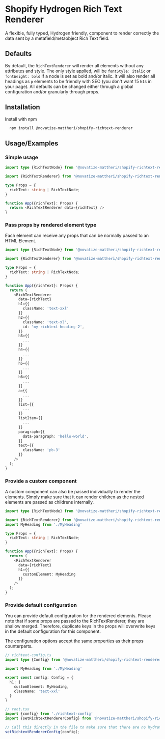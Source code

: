 # Shopify Hydrogen Rich Text Renderer

A flexible, fully typed, Hydrogen friendly, component to render correctly the data sent by a metafield/metaobject Rich Text field.

## Defaults

By default, the `RichTextRenderer` will render all elements without any attributes and style. The only style applied, will be `fontStyle: italic` or `fontWeight: bold` if a node is set as bold and/or italic. It will also render all headings as `p` elements
to be friendly with SEO (you don't want 15 `h1`s in your page). All defaults can be changed either through a global configuration and/or granularly through props.
## Installation

Install with npm

```bash
  npm install @novatize-mattheri/shopify-richtext-renderer
```
    
## Usage/Examples

### Simple usage

```typescript
import type {RichTextNode} from '@novatize-mattheri/shopify-richtext-renderer'

import {RichTextRenderer} from '@novatize-mattheri/shopify-richtext-renderer'

type Props = {
  richText: string | RichTextNode;
}

function App({richText}: Props) {
  return <RichTextRenderer data={richText} />
}
```

### Pass props by rendered element type

Each element can receive any props that can be normally passed to an HTML Element.

```typescript
import type {RichTextNode} from '@novatize-mattheri/shopify-richtext-renderer'

import {RichTextRenderer} from '@novatize-mattheri/shopify-richtext-renderer'

type Props = {
  richText: string | RichTextNode;
}

function App({richText}: Props) {
  return (
    <RichTextRenderer 
      data={richText}
      h1={{
        className: 'text-xxl'
      }}
      h2={{
        className: 'text-xl',
        id: 'my-richtext-heading-2',
      }}
      h3={{
        ...
      }}
      h4={{
        ...
      }}
      h5={{
        ...
      }}
      h6={{
        ...
      }}
      a={{
        ...
      }}
      list={{
        ...
      }}
      listItem={{
        ...
      }}
      paragraph={{
        data-paragraph: 'hello-world',
      }}
      text={{
        className: 'pb-3'
      }}
    />
  );
}
```

### Provide a custom component

A custom component can also be passed individually to render the elements. Simply make sure that it can render children as the nested elements are passed as childrens internally.

```typescript
import type {RichTextNode} from '@novatize-mattheri/shopify-richtext-renderer'

import {RichTextRenderer} from '@novatize-mattheri/shopify-richtext-renderer'
import MyHeading from './MyHeading'

type Props = {
  richText: string | RichTextNode;
}

function App({richText}: Props) {
  return (
    <RichTextRenderer 
      data={richText}
      h1={{
        customElement: MyHeading
      }}
    />
  );
}
```

### Provide default configuration

You can provide default configuration for the rendered elements. Please note that if some props are passed to the RichTextRenderer,
they are shallow merged. Therefore, duplicate keys in the props will overwrite keys in the default configuration for this component.

The configuration options accept the same properties as their props counterparts.

```typescript
// richtext-config.ts
import type {Config} from '@novatize-mattheri/shopify-richtext-renderer'

import MyHeading from './MyHeading'

export const config: Config = {
  h1: {
    customElement: MyHeading,
    className: 'text-xxl'
  }
}
```

```typescript
// root.tsx
import {config} from './richtext-config'
import {setRichtextRendererConfig} from '@novatize-mattheri/shopify-richtext-renderer'

// Call this directly in the file to make sure that there are no hydratation error.
setRichtextRendererConfig(config);
```